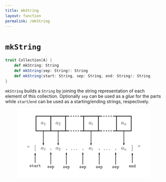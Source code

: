 ```yaml
---
title: mkString
layout: function
permalink: /mkString
---
```


# `mkString`

~~~ scala
trait Collection[A] {
    def mkString: String
    def mkString(sep: String): String
    def mkString(start: String, sep: String, end: String): String
}
~~~

`mkString` builds a `String` by joining the string representation of each element of this collection. Optionally `sep` can be used as a _glue_ for the parts while `start`/`end` can be used as a starting/ending strings, respectively.

<figure class="diagram">
  <img src="images/mkString.svg" alt="mkString function">
  <!-- <figcaption class="diagram-desc"></figcaption> -->
</figure>
